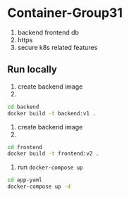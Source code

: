 # Container-Group31

1. backend frontend db
2. https
3. secure k8s related features

## Run locally

1. create backend image
2. 
```sh
cd backend
docker build -t backend:v1 .
```

1. create backend image
2. 
```sh
cd frontend
docker build -t frontend:v2 .
```

1. run `docker-compose up`

```sh
cd app-yaml
docker-compose up -d
```

